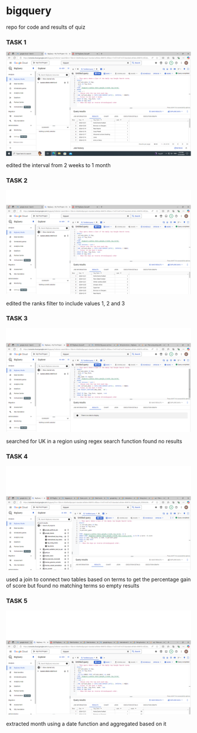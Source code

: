 # bigquery
repo for code and results of quiz

### TASK 1
![image](./task1.png)

edited the interval from 2 weeks to 1 month

### TASK 2
![image](./task2.png)

edited the ranks filter to include values 1, 2 and 3

### TASK 3
![image](./task3.png)

searched for UK in a region using regex search function found no results

### TASK 4
![image](./task4.png)

used a join to connect two tables based on terms to get the percentage gain of score but found no matching terms so empty results

### TASK 5
![image](./task5.png)

extracted month using a date function and aggregated based on it
